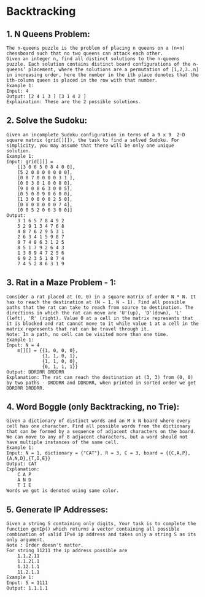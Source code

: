 # Backtracking

## 1. N Queens Problem:
    The n-queens puzzle is the problem of placing n queens on a (n×n) chessboard such that no two queens can attack each other.
    Given an integer n, find all distinct solutions to the n-queens puzzle. Each solution contains distinct board configurations of the n-queens’ placement, where the solutions are a permutation of [1,2,3..n] in increasing order, here the number in the ith place denotes that the ith-column queen is placed in the row with that number. 
    Example 1:
    Input: 4
    Output: [2 4 1 3 ] [3 1 4 2 ]
    Explaination: These are the 2 possible solutions.

## 2. Solve the Sudoku:
    Given an incomplete Sudoku configuration in terms of a 9 x 9  2-D square matrix (grid[][]), the task to find a solved Sudoku. For simplicity, you may assume that there will be only one unique solution.
    Example 1:
    Input: grid[][] = 
        [[3 0 6 5 0 8 4 0 0],
        [5 2 0 0 0 0 0 0 0],
        [0 8 7 0 0 0 0 3 1 ],
        [0 0 3 0 1 0 0 8 0],
        [9 0 0 8 6 3 0 0 5],
        [0 5 0 0 9 0 6 0 0],
        [1 3 0 0 0 0 2 5 0],
        [0 0 0 0 0 0 0 7 4],
        [0 0 5 2 0 6 3 0 0]]
    Output:
        3 1 6 5 7 8 4 9 2
        5 2 9 1 3 4 7 6 8
        4 8 7 6 2 9 5 3 1
        2 6 3 4 1 5 9 8 7
        9 7 4 8 6 3 1 2 5
        8 5 1 7 9 2 6 4 3
        1 3 8 9 4 7 2 5 6
        6 9 2 3 5 1 8 7 4
        7 4 5 2 8 6 3 1 9

## 3. Rat in a Maze Problem - 1:
    Consider a rat placed at (0, 0) in a square matrix of order N * N. It has to reach the destination at (N - 1, N - 1). Find all possible paths that the rat can take to reach from source to destination. The directions in which the rat can move are 'U'(up), 'D'(down), 'L' (left), 'R' (right). Value 0 at a cell in the matrix represents that it is blocked and rat cannot move to it while value 1 at a cell in the matrix represents that rat can be travel through it.
    Note: In a path, no cell can be visited more than one time.
    Example 1:
    Input: N = 4
        m[][] = {{1, 0, 0, 0},
                 {1, 1, 0, 1}, 
                 {1, 1, 0, 0},
                 {0, 1, 1, 1}}
    Output: DDRDRR DRDDRR
    Explanation: The rat can reach the destination at (3, 3) from (0, 0) by two paths - DRDDRR and DDRDRR, when printed in sorted order we get DDRDRR DRDDRR.  
 
 ## 4. Word Boggle (only Backtracking, no Trie):
    Given a dictionary of distinct words and an M x N board where every cell has one character. Find all possible words from the dictionary that can be formed by a sequence of adjacent characters on the board. We can move to any of 8 adjacent characters, but a word should not have multiple instances of the same cell.
    Example 1:
    Input: N = 1, dictionary = {"CAT"}, R = 3, C = 3, board = {{C,A,P},{A,N,D},{T,I,E}}
    Output: CAT
    Explanation: 
        C A P
        A N D
        T I E
    Words we got is denoted using same color.

## 5. Generate IP Addresses:
    Given a string S containing only digits, Your task is to complete the function genIp() which returns a vector containing all possible combination of valid IPv4 ip address and takes only a string S as its only argument.
    Note : Order doesn't matter.
    For string 11211 the ip address possible are 
        1.1.2.11
        1.1.21.1
        1.12.1.1
        11.2.1.1
    Example 1:
    Input: S = 1111
    Output: 1.1.1.1